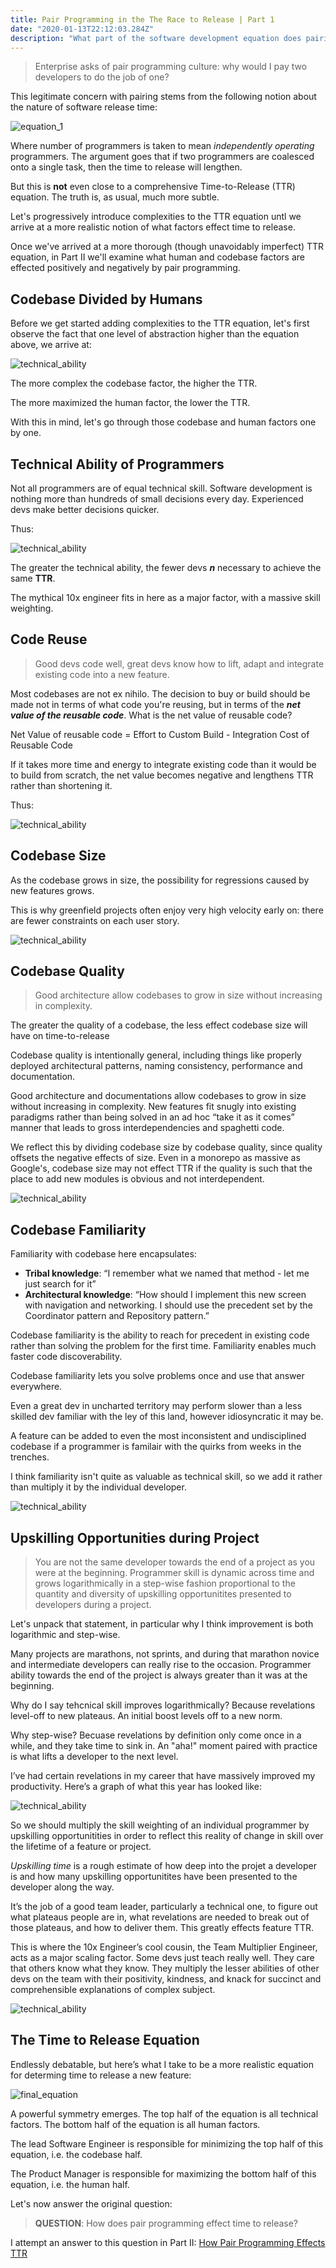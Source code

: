 ```yaml
---
title: Pair Programming in the The Race to Release | Part 1
date: "2020-01-13T22:12:03.284Z"
description: "What part of the software development equation does pairing improve?"
---
```


<blockquote>Enterprise asks of pair programming culture: why would I pay two developers to do the job of one?</blockquote>

This legitimate concern with pairing stems from the following notion about the nature of software release time:

<img src="./StartingEquation.svg" alt="equation_1" class="equation">

Where number of programmers is taken to mean <i>independently operating</i> programmers. The argument goes that if two programmers are coalesced onto a single task, then the time to release will lengthen.

But this is <b>not</b> even close to a comprehensive Time-to-Release (TTR) equation. The truth is, as usual, much more subtle.

Let's progressively introduce complexities to the TTR equation untl we arrive at a more realistic notion of what factors effect time to release.

Once we've arrived at a more thorough (though unavoidably imperfect) TTR equation, in Part II we'll examine what human and codebase factors are effected positively and negatively by pair programming.

<h2>Codebase Divided by Humans</h2>

Before we get started adding complexities to the TTR equation, let's first observe the fact that one level of abstraction higher than the equation above, we arrive at:

<img src="./CodeOverHuman.svg" alt="technical_ability" class="equation">

The more complex the codebase factor, the higher the TTR.

The more maximized the human factor, the lower the TTR.

With this in mind, let's go through those codebase and human factors one by one.

<h2>Technical Ability of Programmers</h2>

Not all programmers are of equal technical skill. Software development is nothing more than hundreds of small decisions every day. Experienced devs make better decisions quicker.

Thus:

<img src="./TechnicalAbility.svg" alt="technical_ability" class="equation">

The greater the technical ability, the fewer devs <i><b>n</b></i> necessary to achieve the same <b>TTR</b>.

The mythical 10x engineer fits in here as a major factor, with a massive skill weighting.

<h2>Code Reuse</h2>

<blockquote>Good devs code well, great devs know how to lift, adapt and integrate existing code into a new feature.</blockquote>

Most codebases are not ex nihilo. The decision to buy or build should be made not in terms of what code you're reusing, but in terms of the <i><b>net value of the reusable code</b></i>. What is the net value of reusable code?

Net Value of reusable code = Effort to Custom Build - Integration Cost of Reusable Code

If it takes more time and energy to integrate existing code than it would be to build from scratch, the net value becomes negative and lengthens TTR rather than shortening it.

Thus:

<img src="./CodeReuse.svg" alt="technical_ability" class="equation">

<h2>Codebase Size</h2>

As the codebase grows in size, the possibility for regressions caused by new features grows.

This is why greenfield projects often enjoy very high velocity early on: there are fewer constraints on each user story.

<img src="./CodebaseSize.svg" alt="technical_ability" class="equation">

<h2>Codebase Quality</h2>

<blockquote>Good architecture allow codebases to grow in size without increasing in complexity.</blockquote>

The greater the quality of a codebase, the less effect codebase size will have on time-to-release

Codebase quality is intentionally general, including things like properly deployed architectural patterns, naming consistency, performance and documentation.

Good architecture and documentations allow codebases to grow in size without increasing in complexity. New features fit snugly into existing paradigms rather than being solved in an ad hoc “take it as it comes” manner that leads to gross interdependencies and spaghetti code.

We reflect this by dividing codebase size by codebase quality, since quality offsets the negative effects of size. Even in a monorepo as massive as Google's, codebase size may not effect TTR if the quality is such that the place to add new modules is obvious and not interdependent.

<img src="./CodebaseQuality.svg" alt="technical_ability" class="equation">

<h2>Codebase Familiarity</h2>

Familiarity with codebase here encapsulates:

- <b>Tribal knowledge</b>: “I remember what we named that method - let me just search for it”
- <b>Architectural knowledge</b>: “How should I implement this new screen with navigation and networking. I should use the precedent set by the Coordinator pattern and Repository pattern.”

Codebase familiarity is the ability to reach for precedent in existing code rather than solving the problem for the first time. Familiarity enables much faster code discoverability.

Codebase familiarity lets you solve problems once and use that answer everywhere.

Even a great dev in uncharted territory may perform slower than a less skilled dev familiar with the ley of this land, however idiosyncratic it may be.

A feature can be added to even the most inconsistent and undisciplined codebase if a programmer is familair with the quirks from weeks in the trenches.

I think familiarity isn't quite as valuable as technical skill, so we add it rather than multiply it by the individual developer.

<img src="./CodebaseFamiliarity.svg" alt="technical_ability" class="equation">

<h2>Upskilling Opportunities during Project</h2>

<blockquote>You are not the same developer towards the end of a project as you were at the beginning. Programmer skill is dynamic across time and grows logarithmically in a step-wise fashion proportional to the quantity and diversity of upskilling opportunitites presented to developers during a project.</blockquote>

Let's unpack that statement, in particular why I think improvement is both logarithmic and step-wise.

Many projects are marathons, not sprints, and during that marathon novice and intermediate developers can really rise to the occasion. Programmer ability towards the end of the project is always greater than it was at the beginning.

Why do I say tehcnical skill improves logarithmically? Because revelations level-off to new plateaus. An initial boost levels off to a new norm.

Why step-wise? Becuase revelations by definition only come once in a while, and they take time to sink in. An "aha!" moment paired with practice is what lifts a developer to the next level.

I’ve had certain revelations in my career that have massively improved my productivity. Here’s a graph of what this year has looked like:

<img src="./SkillOverTime.svg" alt="technical_ability" class="equation">

So we should multiply the skill weighting of an individual programmer by upskilling opportunitities in order to reflect this reality of change in skill over the lifetime of a feature or project.

<i>Upskilling time</i> is a rough estimate of how deep into the projet a developer is and how many upskilling opportunitites have been presented to the developer along the way.

It’s the job of a good team leader, particularly a technical one, to figure out what plateaus people are in, what revelations are needed to break out of those plateaus, and how to deliver them. This greatly effects feature TTR.

This is where the 10x Engineer’s cool cousin, the Team Multiplier Engineer, acts as a major scaling factor. Some devs just teach really well. They care that others know what they know. They multiply the lesser abilities of other devs on the team with their positivity, kindness, and knack for succinct and comprehensible explanations of complex subject.

<img src="./UpskillingOpportunity.svg" alt="technical_ability" class="equation">

<h2>The Time to Release Equation</h2>

Endlessly debatable, but here’s what I take to be a more realistic equation for determing time to release a new feature:

<img src="./FinalEquation.svg" alt="final_equation" class="equation">

A powerful symmetry emerges. The top half of the equation is all technical factors. The bottom half of the equation is all human factors.

The lead Software Engineer is responsible for minimizing the top half of this equation, i.e. the codebase half.

The Product Manager is responsible for maximizing the bottom half of this equation, i.e. the human half.

Let's now answer the original question:

<blockquote><b>QUESTION</b>: How does pair programming effect time to release?</blockquote>

I attempt an answer to this question in Part II: [How Pair Programming Effects TTR](/pair-programming-answer/)
